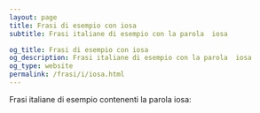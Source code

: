 ```yaml
---
layout: page
title: Frasi di esempio con iosa 
subtitle: Frasi italiane di esempio con la parola  iosa

og_title: Frasi di esempio con iosa 
og_description: Frasi italiane di esempio con la parola  iosa
og_type: website
permalink: /frasi/i/iosa.html
---
```


Frasi italiane di esempio contenenti la parola iosa:


